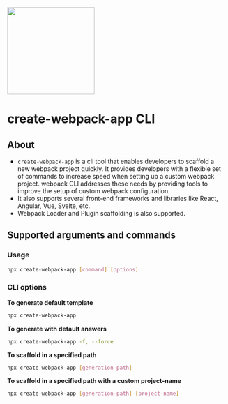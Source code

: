 <div>
    <a href="https://github.com/webpack/webpack-cli">
        <img width="200" height="200" src="https://webpack.js.org/assets/icon-square-big.svg">
    </a>
</div>

# create-webpack-app CLI

## About

- `create-webpack-app` is a cli tool that enables developers to scaffold a new webpack project quickly. It provides developers with a flexible set of commands to increase speed when setting up a custom webpack project. webpack CLI addresses these needs by providing tools to improve the setup of custom webpack configuration.
- It also supports several front-end frameworks and libraries like React, Angular, Vue, Svelte, etc.
- Webpack Loader and Plugin scaffolding is also supported.

## Supported arguments and commands

### Usage

```bash
npx create-webpack-app [command] [options]
```

### CLI options

**To generate default template**

```bash
npx create-webpack-app
```

**To generate with default answers**

```bash
npx create-webpack-app -f, --force
```

**To scaffold in a specified path**

```bash
npx create-webpack-app [generation-path]
```

**To scaffold in a specified path with a custom project-name**

```bash
npx create-webpack-app [generation-path] [project-name]
```
